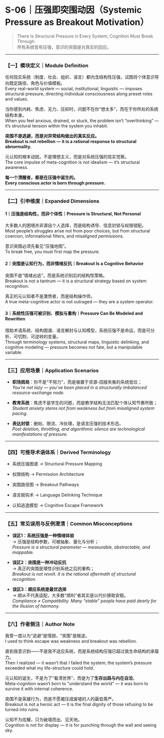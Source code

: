 # S-06｜压强即突围动因（Systemic Pressure as Breakout Motivation）

> There Is Structural Pressure in Every System; Cognition Must Break Through.  
> 所有系统皆有压强，意识的突围是对真实的回应。

---

### 【一】模块定义｜Module Definition

任何现实系统（制度、社会、组织、语言）都内含结构性压强，试图将个体意识导向既定路径、角色与价值模板。  
Every real-world system — social, institutional, linguistic — imposes structural pressure, directing individual consciousness along preset roles and values.

当你感到内耗、焦虑、无力、压抑时，问题不在你“想太多”，而在于你所处的系统结构本身。  
When you feel anxious, drained, or stuck, the problem isn’t “overthinking” — it’s structural tension within the system you inhabit.

**突围不是逃避，而是对异常结构做出的真实反应。**  
**Breakout is not rebellion — it is a rational response to structural abnormality.**

元认知的根本动因，不是理想主义，而是对系统压强的现实觉察。  
The core impulse of meta-cognition is not idealism — it’s structural awareness.

**每一个清醒者，都是在压强中诞生的。**  
**Every conscious actor is born through pressure.**

---

### 【二】引申维度｜Expanded Dimensions

#### 1｜压强是结构性，而非个体性｜Pressure is Structural, Not Personal

大多数人的困境并非源自个人选择，而是结构诱导、信息封锁与权限错配。  
Most people’s struggles arise not from poor choices, but from structural coercion, informational filters, and misaligned permissions.

意识突围必须先看见“压强地图”。  
To break free, you must first map the pressure.

#### 2｜突围是认知行为，而非情绪反抗｜Breakout Is a Cognitive Behavior

突围不是“情绪出逃”，而是系统识别后的结构性策略。  
Breakout is not a tantrum — it is a structural strategy based on system recognition.

真正的元认知者不是激愤者，而是结构操作师。  
A true meta-cognitive actor is not outraged — they are a system operator.

#### 3｜系统性压强可被识别、模拟与重构｜Pressure Can Be Modeled and Rewritten

借助术语系统、结构图谱、语言解封与认知模型，系统压强不是命运，而是可分析、可切割、可逆转的变量。  
Through terminology systems, structural maps, linguistic delinking, and cognitive modeling — pressure becomes not fate, but a manipulable variable.

---

### 【三】应用场景｜Application Scenarios

- **职场困局**：你不是“不努力”，而是被置于资源-回报失衡的系统低位；  
    _You're not lazy — you’ve been placed in a structurally imbalanced resource-exchange node._
    
- **教育系统**：焦虑不是学生的问题，而是教学结构无法匹配个体认知节奏所致；  
    _Student anxiety stems not from weakness but from misaligned system pacing._
    
- **表达封锁**：删帖、限流、冷处理，是语言压强的技术形态。  
    _Post deletion, throttling, and algorithmic silence are technological manifestations of pressure._
    

---

### 【四】可推导术语体系｜Derived Terminology

- 系统压强图谱 → Structural Pressure Mapping
    
- 权限结构 → Permission Architecture
    
- 突围路径图 → Breakout Pathways
    
- 语言脱钩术 → Language Delinking Technique
    
- 认知逃逸模型 → Cognitive Escape Framework
    

---

### 【五】常见误用与反例澄清｜Common Misconceptions

- **误区1：系统压强是一种情绪体验**  
    → 压强是结构参数，可被抽象、量化与分析；  
    _Pressure is a structural parameter — measurable, abstractable, and mappable._
    
- **误区2：突围是一种冲动反抗**  
    → 真正的突围是理性识别系统之后的重构；  
    _Breakout is not revolt. It is the rational aftermath of structural recognition._
    
- **误区3：顺应系统是最优选择**  
    → 顺从不代表适配，大多数“顺利”者其实是以代价换取安稳。  
    _Compliance ≠ Compatibility. Many “stable” people have paid dearly for the illusion of harmony._
    

---

### 【六】作者侧注｜Author Note

我曾一度以为“逃避”是懦弱，“突围”是叛逆。  
I used to think escape was weakness and breakout was rebellion.

直到我意识到——不是我不适应系统，而是系统结构压强已超过我生命结构的承载力。  
Then I realized — it wasn’t that I failed the system; the system’s pressure exceeded what my life-structure could hold.

元认知的诞生，不是为了“看清世界”，而是为了**生存出路与内在自洽**。  
Meta-cognition wasn’t born to “understand the world” — it was born to survive it with internal coherence.

突围不是英雄行为，而是不愿被压成废墟的人的最低尊严。  
Breakout is not a heroic act — it is the final dignity of those refusing to be turned into ruins.

认知不为炫耀，只为破墙而出、见天地。  
Cognition is not for display — it is for punching through the wall and seeing sky.